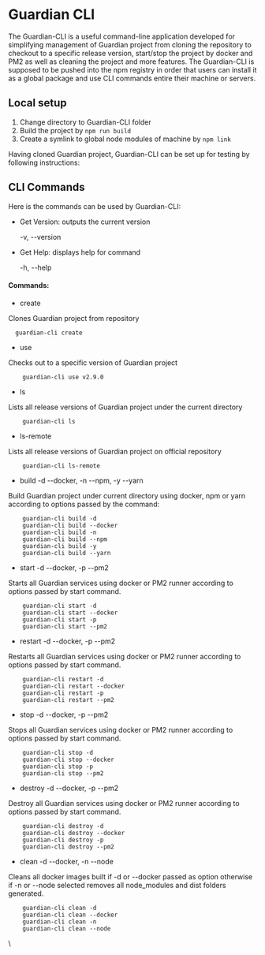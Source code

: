 # Guardian CLI

The Guardian-CLI is a useful command-line application developed for simplifying management of Guardian project from cloning the repository to checkout to a specific release version, start/stop the project by docker and PM2 as well as cleaning the project and more features. The Guardian-CLI is supposed to be pushed into the npm registry in order that users can install it as a global package and use CLI commands entire their machine or servers.

## Local setup

1. Change directory to Guardian-CLI folder
2. Build the project by `npm run build`
3. Create a symlink to global node modules of machine by `npm link`

Having cloned Guardian project, Guardian-CLI can be set up for testing by following instructions:

## CLI Commands

Here is the commands can be used by Guardian-CLI:

*   Get Version: outputs the current version

    \-v, --version
*   Get Help: displays help for command

    \-h, --help

#### Commands:

* create

Clones Guardian project from repository

```
  guardian-cli create
```

* use

Checks out to a specific version of Guardian project

```
    guardian-cli use v2.9.0
```

* ls

Lists all release versions of Guardian project under the current directory

```
    guardian-cli ls
```

* ls-remote

Lists all release versions of Guardian project on official repository

```
    guardian-cli ls-remote
```

* build -d --docker, -n --npm, -y --yarn

Build Guardian project under current directory using docker, npm or yarn according to options passed by the command:

```
    guardian-cli build -d
    guardian-cli build --docker
    guardian-cli build -n
    guardian-cli build --npm
    guardian-cli build -y
    guardian-cli build --yarn
```

* start -d --docker, -p --pm2

Starts all Guardian services using docker or PM2 runner according to options passed by start command.

```
    guardian-cli start -d
    guardian-cli start --docker
    guardian-cli start -p
    guardian-cli start --pm2
```

* restart -d --docker, -p --pm2

Restarts all Guardian services using docker or PM2 runner according to options passed by start command.

```
    guardian-cli restart -d
    guardian-cli restart --docker
    guardian-cli restart -p
    guardian-cli restart --pm2
```

* stop -d --docker, -p --pm2

Stops all Guardian services using docker or PM2 runner according to options passed by start command.

```
    guardian-cli stop -d
    guardian-cli stop --docker
    guardian-cli stop -p
    guardian-cli stop --pm2
```

* destroy -d --docker, -p --pm2

Destroy all Guardian services using docker or PM2 runner according to options passed by start command.

```
    guardian-cli destroy -d
    guardian-cli destroy --docker
    guardian-cli destroy -p
    guardian-cli destroy --pm2
```

* clean -d --docker, -n --node

Cleans all docker images built if -d or --docker passed as option otherwise if -n or --node selected removes all node\_modules and dist folders generated.

```
    guardian-cli clean -d
    guardian-cli clean --docker
    guardian-cli clean -n
    guardian-cli clean --node
```

\
